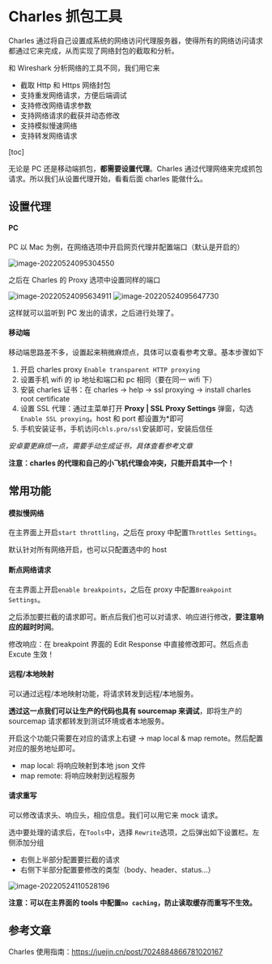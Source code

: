 # Charles 抓包工具

Charles 通过将自己设置成系统的网络访问代理服务器，使得所有的网络访问请求都通过它来完成，从而实现了网络封包的截取和分析。

和 Wireshark 分析网络的工具不同，我们用它来

- 截取 Http 和 Https 网络封包
- 支持重发网络请求，方便后端调试
- 支持修改网络请求参数
- 支持网络请求的截获并动态修改
- 支持模拟慢速网络
- 支持转发网络请求

[toc]

无论是 PC 还是移动端抓包，**都需要设置代理**。Charles 通过代理网络来完成抓包请求。所以我们从设置代理开始，看看后面 charles 能做什么。

## 设置代理

#### PC

PC 以 Mac 为例，在网络选项中开启网页代理并配置端口（默认是开启的）

![image-20220524095304550](https://liaoyk-markdown.oss-cn-hangzhou.aliyuncs.com/markdownImg/image-20220524095304550.png?x-oss-process=image/resize,w_600,m_lfit) 

之后在 Charles 的 Proxy 选项中设置同样的端口

![image-20220524095634911](https://liaoyk-markdown.oss-cn-hangzhou.aliyuncs.com/markdownImg/image-20220524095634911.png?x-oss-process=image/resize,w_400,m_lfit) ![image-20220524095647730](https://liaoyk-markdown.oss-cn-hangzhou.aliyuncs.com/markdownImg/image-20220524095647730.png?x-oss-process=image/resize,w_400,m_lfit) 

这样就可以监听到 PC 发出的请求，之后进行处理了。

#### 移动端

移动端思路差不多，设置起来稍微麻烦点，具体可以查看参考文章。基本步骤如下

1. 开启 charles proxy `Enable transparent HTTP proxying` 
2. 设置手机 wifi 的 ip 地址和端口和 pc 相同（要在同一 wifi 下）
3. 安装 charles 证书：在 charles -> help -> ssl proxying -> install charles root certificate
4. 设置 SSL 代理：通过主菜单打开 **Proxy | SSL Proxy Settings** 弹窗，勾选 `Enable SSL proxying`。host 和 port 都设置为*即可
5. 手机安装证书，手机访问`chls.pro/ssl`安装即可，安装后信任

*安卓要更麻烦一点，需要手动生成证书，具体查看参考文章*



**注意：charles 的代理和自己的小飞机代理会冲突，只能开启其中一个！** 

##  常用功能

#### 模拟慢网络

在主界面上开启`start throttling`，之后在 proxy 中配置`Throttles Settings`。

默认针对所有网络开启，也可以只配置选中的 host

#### 断点网络请求

在主界面上开启`enable breakpoints`，之后在 proxy 中配置`Breakpoint Settings`。

之后添加要拦截的请求即可。断点后我们也可以对请求、响应进行修改，**要注意响应的超时时间**。

修改响应：在 breakpoint 界面的 Edit Response 中直接修改即可。然后点击 Excute 生效！

#### 远程/本地映射

可以通过远程/本地映射功能，将请求转发到远程/本地服务。

**透过这一点我们可以让生产的代码也具有 sourcemap 来调试**，即将生产的 sourcemap 请求都转发到测试环境或者本地服务。

开启这个功能只需要在对应的请求上右键 -> map local & map remote。然后配置对应的服务地址即可。

- map local: 将响应映射到本地 json 文件
- map remote: 将响应映射到远程服务

#### 请求重写

可以修改请求头、响应头，相应信息。我们可以用它来 mock 请求。

选中要处理的请求后，在`Tools`中，选择 `Rewrite`选项，之后弹出如下设置栏。左侧添加分组

- 右侧上半部分配置要拦截的请求
- 右侧下半部分配置要修改的类型（body、header、status...）

![image-20220524110528196](https://liaoyk-markdown.oss-cn-hangzhou.aliyuncs.com/markdownImg/image-20220524110528196.png?x-oss-process=image/resize,w_600,m_lfit) 

**注意：可以在主界面的 tools 中配置`no caching`，防止读取缓存而重写不生效。**

## 参考文章

Charles 使用指南：https://juejin.cn/post/7024884866781020167